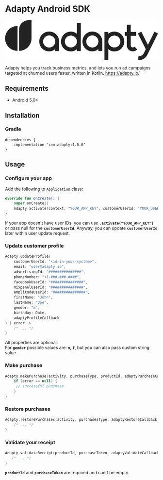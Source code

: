 # Adapty Android SDK

![Adapty: CRM for mobile apps with subscriptions](/adapty.png)

Adapty helps you track business metrics, and lets you run ad campaigns targeted at churned users faster, written in Kotlin. https://adapty.io/

## Requirements

- Android 5.0+

## Installation

### Gradle

```
dependencies {
    implementation 'com.adapty:1.0.0’
}
```

## Usage

### Configure your app

Add the following to `Application` class:

```Kotlin
override fun onCreate() {
    super.onCreate()
    Adapty.activate(сontext, "YOUR_APP_KEY", customerUserId: "YOUR_USER_ID")
}
```
If your app doesn't have user IDs, you can use **`.activate("YOUR_APP_KEY")`** or pass null for the **`customerUserId`**. Anyway, you can update **`customerUserId`** later within user update request.

### Update customer profile

```Kotlin
Adapty.updateProfile(
    customerUserId: "<id-in-your-system>",
    email: "user@adapty.io",
    advertisingId: "###############",
    phoneNumber: "+1-###-###-####",
    facebookUserId: "###############",
    mixpanelUserId: "###############",
    amplitudeUserId: "###############",
    firstName: "John",
    lastName: "Doe",
    gender: "m",
    birthday: Date,
    adaptyProfileCallback
) { error ->
    /* ... */
}
```

All properties are optional.  
For **`gender`** possible values are: **`m`**, **`f`**, but you can also pass custom string value.

### Make purchase

```Kotlin
Adapty.makePurchase(activity, purchaseType, productId, adaptyPurchaseCallback) { purchaseData, error ->
    if (error == null) {
     // successful purchase
    }
}
```

### Restore purchases

```Kotlin
Adapty.restorePurchases(activity, purchasesType, adaptyRestoreCallback) { error ->
    /* ... */
}
```

### Validate your receipt

```Kotlin
Adapty.validateReceipt(productId, purchaseToken, adaptyValidateCallback) { response, error -> {
   /* ... */
}
```

**`productId`** and **`purchaseToken`** are required and can't be empty.

